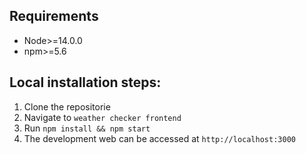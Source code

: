## Requirements
- Node>=14.0.0
- npm>=5.6

## Local installation steps:
1. Clone the repositorie
2. Navigate to `weather checker frontend`
3. Run `npm install && npm start`
4. The development web can be accessed at `http://localhost:3000`
